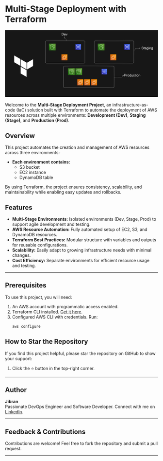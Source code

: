 # Multi-Stage Deployment with Terraform
![3-Tier Application Deployment Diagram](./image.png)

Welcome to the **Multi-Stage Deployment Project**, an infrastructure-as-code (IaC) solution built with Terraform to automate the deployment of AWS resources across multiple environments: **Development (Dev)**, **Staging (Stage)**, and **Production (Prod)**.

## Overview

This project automates the creation and management of AWS resources across three environments:
- **Each environment contains:** 
  - S3 bucket
  - EC2 instance
  - DynamoDB table

By using Terraform, the project ensures consistency, scalability, and maintainability while enabling easy updates and rollbacks.

## Features

- **Multi-Stage Environments:** Isolated environments (Dev, Stage, Prod) to support agile development and testing.
- **AWS Resource Automation:** Fully automated setup of EC2, S3, and DynamoDB resources.
- **Terraform Best Practices:** Modular structure with variables and outputs for reusable configurations.
- **Scalability:** Easily adapt to growing infrastructure needs with minimal changes.
- **Cost Efficiency:** Separate environments for efficient resource usage and testing.

---

## Prerequisites

To use this project, you will need:
1. An AWS account with programmatic access enabled.
2. Terraform CLI installed. [Get it here](https://developer.hashicorp.com/terraform/downloads).
3. Configured AWS CLI with credentials. Run:
   ```bash
   aws configure

## How to Star the Repository
If you find this project helpful, please star the repository on GitHub to show your support:
1. Click the ⭐ button in the top-right corner.

---

## Author
**Jibran**  
Passionate DevOps Engineer and Software Developer.
Connect with me on [LinkedIn](https://www.linkedin.com/in/muhammad-jibran220/).


---
 

## Feedback & Contributions
Contributions are welcome! Feel free to fork the repository and submit a pull request.

---
 
